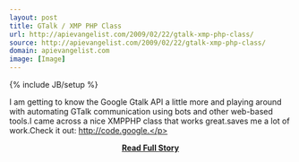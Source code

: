 ```yaml
---
layout: post
title: GTalk / XMP PHP Class
url: http://apievangelist.com/2009/02/22/gtalk-xmp-php-class/
source: http://apievangelist.com/2009/02/22/gtalk-xmp-php-class/
domain: apievangelist.com
image: [Image]
---
```

{% include JB/setup %}<p>I am getting to know the Google Gtalk API a little more and playing around with automating GTalk communication using bots and other web-based tools.I came across a nice XMPPHP class that works great.saves me a lot of work.Check it out: http://code.google.</p>
<center><p><a href="http://apievangelist.com/2009/02/22/gtalk-xmp-php-class/" style='padding:25px; font-sze:18px; font-weight: bold;'>Read Full Story</a></p></center>
